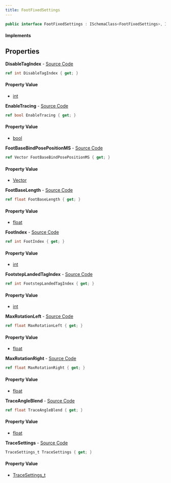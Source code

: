 ```yaml
---
title: FootFixedSettings
---
```


```csharp
public interface FootFixedSettings : ISchemaClass<FootFixedSettings>, ISchemaField, ISchemaClass, INativeHandle
```

#### Implements

## Properties

**DisableTagIndex** - [Source Code](https://github.com/swiftly-solution/swiftlys2/blob/main/managed/src/SwiftlyS2.Generated/Schemas/Interfaces/FootFixedSettings.cs#L32)

```csharp
ref int DisableTagIndex { get; }
```

#### Property Value

- [int](https://learn.microsoft.com/dotnet/api/system.int32)

**EnableTracing** - [Source Code](https://github.com/swiftly-solution/swiftlys2/blob/main/managed/src/SwiftlyS2.Generated/Schemas/Interfaces/FootFixedSettings.cs#L28)

```csharp
ref bool EnableTracing { get; }
```

#### Property Value

- [bool](https://learn.microsoft.com/dotnet/api/system.boolean)

**FootBaseBindPosePositionMS** - [Source Code](https://github.com/swiftly-solution/swiftlys2/blob/main/managed/src/SwiftlyS2.Generated/Schemas/Interfaces/FootFixedSettings.cs#L18)

```csharp
ref Vector FootBaseBindPosePositionMS { get; }
```

#### Property Value

- [Vector](/docs/api/shared/natives/vector)

**FootBaseLength** - [Source Code](https://github.com/swiftly-solution/swiftlys2/blob/main/managed/src/SwiftlyS2.Generated/Schemas/Interfaces/FootFixedSettings.cs#L20)

```csharp
ref float FootBaseLength { get; }
```

#### Property Value

- [float](https://learn.microsoft.com/dotnet/api/system.single)

**FootIndex** - [Source Code](https://github.com/swiftly-solution/swiftlys2/blob/main/managed/src/SwiftlyS2.Generated/Schemas/Interfaces/FootFixedSettings.cs#L34)

```csharp
ref int FootIndex { get; }
```

#### Property Value

- [int](https://learn.microsoft.com/dotnet/api/system.int32)

**FootstepLandedTagIndex** - [Source Code](https://github.com/swiftly-solution/swiftlys2/blob/main/managed/src/SwiftlyS2.Generated/Schemas/Interfaces/FootFixedSettings.cs#L26)

```csharp
ref int FootstepLandedTagIndex { get; }
```

#### Property Value

- [int](https://learn.microsoft.com/dotnet/api/system.int32)

**MaxRotationLeft** - [Source Code](https://github.com/swiftly-solution/swiftlys2/blob/main/managed/src/SwiftlyS2.Generated/Schemas/Interfaces/FootFixedSettings.cs#L22)

```csharp
ref float MaxRotationLeft { get; }
```

#### Property Value

- [float](https://learn.microsoft.com/dotnet/api/system.single)

**MaxRotationRight** - [Source Code](https://github.com/swiftly-solution/swiftlys2/blob/main/managed/src/SwiftlyS2.Generated/Schemas/Interfaces/FootFixedSettings.cs#L24)

```csharp
ref float MaxRotationRight { get; }
```

#### Property Value

- [float](https://learn.microsoft.com/dotnet/api/system.single)

**TraceAngleBlend** - [Source Code](https://github.com/swiftly-solution/swiftlys2/blob/main/managed/src/SwiftlyS2.Generated/Schemas/Interfaces/FootFixedSettings.cs#L30)

```csharp
ref float TraceAngleBlend { get; }
```

#### Property Value

- [float](https://learn.microsoft.com/dotnet/api/system.single)

**TraceSettings** - [Source Code](https://github.com/swiftly-solution/swiftlys2/blob/main/managed/src/SwiftlyS2.Generated/Schemas/Interfaces/FootFixedSettings.cs#L16)

```csharp
TraceSettings_t TraceSettings { get; }
```

#### Property Value

- [TraceSettings_t](/docs/api/shared/schemadefinitions/tracesettings_t)

